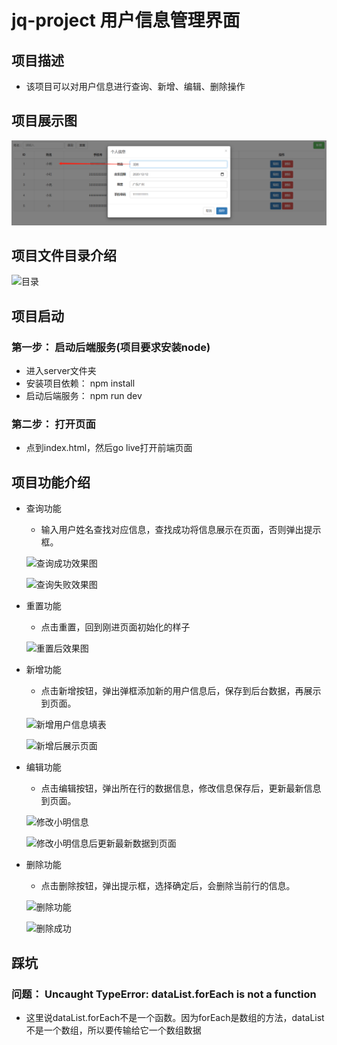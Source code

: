 # jq-project 用户信息管理界面

## 项目描述

- 该项目可以对用户信息进行查询、新增、编辑、删除操作



## 项目展示图

![项目展示图](https://github.com/Emma-xiaochen/jq-project/blob/main/image/%E4%BF%AE%E6%94%B9%E5%B0%8F%E6%98%8E%E4%BF%A1%E6%81%AF.png?raw=true)



## 项目文件目录介绍

![目录](C:\Users\cm\Desktop\目录.png)



##  项目启动

### 第一步： 启动后端服务(项目要求安装node)

- 进入server文件夹
- 安装项目依赖： npm install
- 启动后端服务： npm run dev



### 第二步： 打开页面

- 点到index.html，然后go live打开前端页面



## 项目功能介绍

- 查询功能

  - 输入用户姓名查找对应信息，查找成功将信息展示在页面，否则弹出提示框。

  ![查询成功效果图](C:\Users\cm\Desktop\查询成功效果图.png)

  ![查询失败效果图](C:\Users\cm\Desktop\查询失败效果图.png)

- 重置功能

  - 点击重置，回到刚进页面初始化的样子

  ![重置后效果图](C:\Users\cm\Desktop\重置后效果图.png)

- 新增功能

  - 点击新增按钮，弹出弹框添加新的用户信息后，保存到后台数据，再展示到页面。

  ![新增用户信息填表](C:\Users\cm\Desktop\新增用户信息填表.png)

  ![新增后展示页面](C:\Users\cm\Desktop\新增后展示页面.png)

- 编辑功能

  - 点击编辑按钮，弹出所在行的数据信息，修改信息保存后，更新最新信息到页面。

  ![修改小明信息](C:\Users\cm\Desktop\修改小明信息.png)

  ![修改小明信息后更新最新数据到页面](C:\Users\cm\Desktop\修改小明信息后更新最新数据到页面.png)

- 删除功能

  - 点击删除按钮，弹出提示框，选择确定后，会删除当前行的信息。

  ![删除功能](C:\Users\cm\Desktop\删除功能.png)

  ![删除成功](C:\Users\cm\Desktop\删除成功.png)



## 踩坑

### 问题： Uncaught TypeError: dataList.forEach is not a function

- 这里说dataList.forEach不是一个函数。因为forEach是数组的方法，dataList不是一个数组，所以要传输给它一个数组数据

